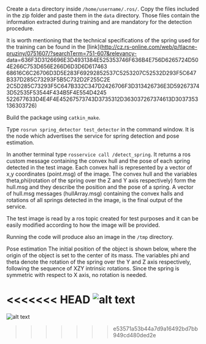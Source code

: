 Create a `data` directory inside `/home/username/.ros/`. Copy the files included in the zip folder and paste them in
the `data` directory. Those files contain the information extracted during training and are mandatory for the detection
procedure.

It is worth mentioning that the technical specifications of the spring used for the training can be found in the [link](http://cz.rs-online.com/web/p/tlacne-pruziny/0751607/?searchTerm=751-607&relevancy-
data=636F3D3126696E3D4931384E525353746F636B4E756D6265724D504E266C753D656E266D6D3D6D617463
68616C6C26706D3D5E283F69292852537C5253207C52532D293F5C647B337D285C73293F5B5C732D2F255C2E
2C5D285C73293F5C647B332C347D2426706F3D313426736E3D592673743D52535F53544F434B5F4E554D4245
522677633D4E4F4E45267573743D3735312D363037267374613D3037353136303726)

Build the package using `catkin_make`.

Type `rosrun spring_detector test_detector` in the command window. It is the node which advertises the service for
spring detection and pose estimation.

In another terminal type `rosservice call /detect_spring`. It returns a ros custom message containing the convex hull
and the pose of each spring detected in the test image. Each convex hall is represented by a vector of x,y coordinates
(point.msg) of the image. The convex hull and the variables theta,phi(rotation of the spring over the Z and Y axis
respectively) form the hull.msg and they describe the position and the pose of a spring. A vector of hull.msg messages
(hullArray.msg) containing the convex halls and rotations of all springs detected in the image, is the final output of
the service.

The test image is read by a ros topic created for test purposes and it can be easily modified according to how the
image will be provided.

Running the code will produce also an image in the `/tmp` directory.

Pose estimation
The initial position of the object is shown below, where the origin of the object is set to the center of its mass.
The variables phi and theta denote the rotation of the spring over the Y and Z axis respectively, following the
sequence of XZY intrinsic rotations. Since the spring is symmetric with respect to X axis, no rotation is needed.

<<<<<<< HEAD
![alt text](https://bytebucket.org/mitre7/radioroso_certh/raw/f94d787b762c68861151664a643431e063cef362/blender.png?token=11bd5f55d68c085f90ee105d01cfbd1af38bcee3 "reference")
=======
![alt text](https://gitlab.ciirc.cvut.cz/mitre/radioroso_certh/raw/2a42e9041cc0870b061c344ec7c46d868bb1849f/blender.png "reference")
>>>>>>> e53571a53b44a7d9a16492bd7bb949cd480ded2e



